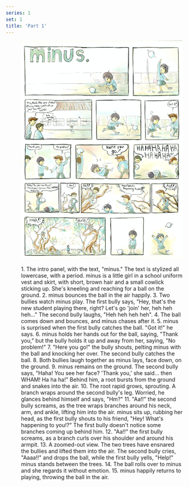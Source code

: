 ```yaml
---
series: 1
set: 1
title: 'Part 1'
---
```


<figure>

![](../../../../assets/minus/part-1/minus1.jpg)

<figcaption>
1. The intro panel, with the text, "minus." The text is stylized all lowercase, with a period. minus is a little girl in a school uniform vest and skirt, with short, brown hair and a small cowlick sticking up. She's kneeling and reaching for a ball on the ground.
2. minus bounces the ball in the air happily.
3. Two bullies watch minus play. The first bully says, "Hey, that's the new student playing there, right? Let's go 'join' her, heh heh heh..." The second bully laughs, "Heh heh heh heh".
4. The ball comes down and bounces, and minus chases after it.
5. minus is surprised when the first bully catches the ball. "Got it!" he says.
6. minus holds her hands out for the ball, saying, "Thank you," but the bully holds it up and away from her, saying, "No problem!"
7. "Here you go!" the bully shouts, pelting minus with the ball and knocking her over. The second bully catches the ball.
8. Both bullies laugh together as minus lays, face down, on the ground.
9. minus remains on the ground. The second bully says, "Haha! You see her face? 'Thank you,' she said... then WHAM! Ha ha ha!" Behind him, a root bursts from the ground and snakes into the air.
10. The root rapid grows, sprouting. A branch wraps around the second bully's leg. Worried, he glances behind himself and says, "Hm?"
11. "Aa!!" the second bully screams, as the tree wraps branches around his neck, arm, and ankle, lifting him into the air. minus sits up, rubbing her head, as the first bully shouts to his friend, "Hey! What's happening to you!?" The first bully doesn't notice some branches coming up behind him.
12. "Aa!!" the first bully screams, as a branch curls over his shoulder and around his armpit.
13. A zoomed-out view. The two trees have ensnared the bullies and lifted them into the air. The second bully cries, "Aaaa!!" and drops the ball, while the first bully yells, "Help!" minus stands between the trees.
14. The ball rolls over to minus and she regards it without emotion.
15. minus happily returns to playing, throwing the ball in the air.
</figcaption>
</figure>
